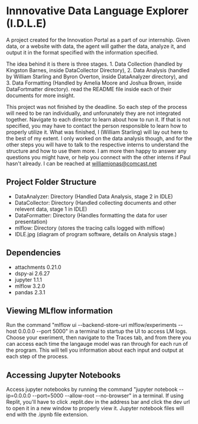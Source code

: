 # Innnovative Data Language Explorer (I.D.L.E)
A project created for the Innovation Portal as a part of our internship. Given data, or a website with data, the agent will gather the data, analyze it, and output it in the format specified with the information specified.

The idea behind it is there is three stages. 1. Data Collection (handled by Kingston Barnes, inside DataCollector Directory), 2. Data Analysis (handled by William Starling and Byron Overton, inside DataAnalyzer directory), and 3. Data Formatting (Handled by Amelia Moore and Joshua Brown, inside DataFortmatter directory). read the README file inside each of their documents for more insight.

This project was not finished by the deadline. So each step of the process will need to be ran individually, and unforunately they are not integrated together. Navigate to each director to learn about how to run it. If that is not specified, you may have to contact the person responsible to learn how to properly utilize it. What was finished, I (William Starling) will lay out here to the best of my extent. I only worked on the data analysis though, and for the other steps you will have to talk to the respective interns to understand the structure and how to use them more. I am more then happy to answer any questions you might have, or help you connect with the other interns if Paul hasn't already. I can be reached at williamjonas@comcast.net

## Project Folder Structure
- DataAnalyzer: Directory (Handled Data Analysis, stage 2 in IDLE)
- DataCollector: Directory (Handled collecting documents and other relevent data, stage 1 in IDLE)
- DataFormatter: Directory (Handles formatting the data for user presentation)
- mlflow: Directory (stores the tracing calls logged with mlflow)
- IDLE.jpg (diagram of program software, details on Analysis stage.)

## Dependencies
* attachments 0.21.0
* dspy-ai 2.6.27
* jupyter 1.1.1
* mlflow 3.2.0
* pandas 2.3.1

## Viewing MLflow information
Run the command "mlflow ui --backend-store-uri mlflow/experiments --host 0.0.0.0 --port 5000" in a terminal to startup the UI to access LM logs.
Choose your exeriment, then navigate to the Traces tab, and from there you can access each time the langauge model was ran through for each run of the program. This will tell you information about each input and output at each step of the process.

## Accessing Jupyter Notebooks
Access jupyter notebooks by running the command "jupyter notebook --ip=0.0.0.0 --port=5000 --allow-root --no-browser" in a terminal. If using Replit, you'll have to click .replit.dev in the address bar and click the dev url to open it in a new window to properly view it. Jupyter notebook files will end with the .ipynb file extension.